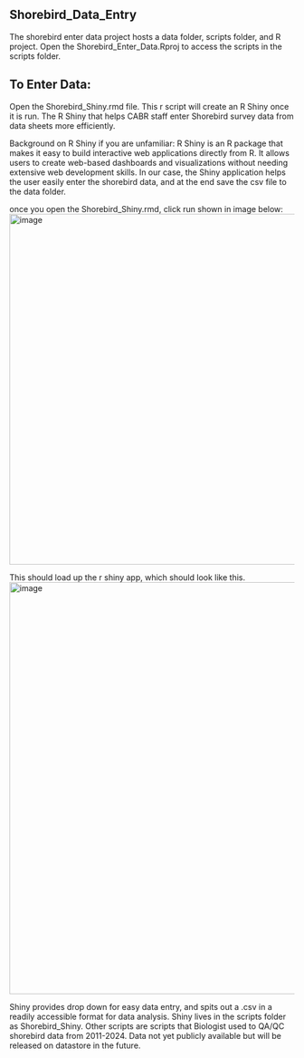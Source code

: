 ## Shorebird_Data_Entry

The shorebird enter data project hosts a data folder, scripts folder, and R project. Open the Shorebird_Enter_Data.Rproj to access the scripts in the scripts folder.

## To Enter Data: 
Open the Shorebird_Shiny.rmd file. This r script will create an R Shiny once it is run. The R Shiny that helps CABR staff enter Shorebird survey data from data sheets more efficiently. 

Background on R Shiny if you are unfamiliar: R Shiny is an R package that makes it easy to build interactive web applications directly from R. It allows users to create web-based dashboards and visualizations without needing extensive web development skills. In our case, the Shiny application helps the user easily enter the shorebird data, and at the end save the csv file to the data folder. 

once you open the Shorebird_Shiny.rmd, click run shown in image below:
<img width="1095" height="619" alt="image" src="https://github.com/user-attachments/assets/d4909da2-8a91-45be-92cb-9e85007f56b2" />

This should load up the r shiny app, which should look like this. 
<img width="890" height="727" alt="image" src="https://github.com/user-attachments/assets/748294bd-9a44-4cee-bc15-f8a048aee8d6" />

Shiny provides drop down for easy data entry, and spits out a .csv in a readily accessible format for data analysis. Shiny lives in the scripts folder as Shorebird_Shiny. Other scripts are scripts that Biologist used to QA/QC shorebird data from 2011-2024. Data not yet publicly available but will be released on datastore in the future. 
